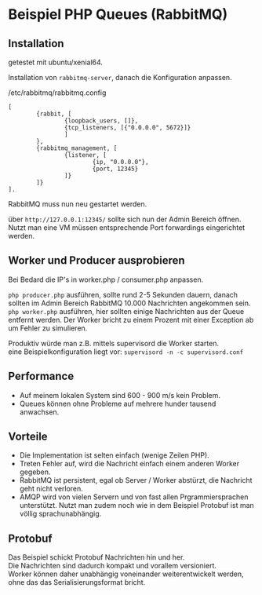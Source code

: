 # Beispiel PHP Queues (RabbitMQ)

## Installation

getestet mit ubuntu/xenial64.

Installation von `rabbitmq-server`, danach die Konfiguration anpassen.  

/etc/rabbitmq/rabbitmq.config

```
[
        {rabbit, [
                {loopback_users, []},
                {tcp_listeners, [{"0.0.0.0", 5672}]}
                ]
        },
        {rabbitmq_management, [
                {listener, [
                        {ip, "0.0.0.0"},
                        {port, 12345}
                ]}
        ]}
].
```

RabbitMQ muss nun neu gestartet werden.

über `http://127.0.0.1:12345/` sollte sich nun der Admin Bereich öffnen.  
Nutzt man eine VM müssen entsprechende Port forwardings eingerichtet werden.  

## Worker und Producer ausprobieren

Bei Bedard die IP's in worker.php / consumer.php anpassen.

`php producer.php` ausführen, sollte rund 2-5 Sekunden dauern, danach sollten im Admin Bereich RabbitMQ 10.000 Nachrichten angekommen sein.  
`php worker.php` ausführen, hier sollten einige Nachrichten aus der Queue entfernt werden. Der Worker bricht zu einem Prozent mit einer Exception ab um Fehler zu simulieren.

Produktiv würde man z.B. mittels supervisord die Worker starten.  
eine Beispielkonfiguration liegt vor: `supervisord -n -c supervisord.conf`

## Performance
- Auf meinem lokalen System sind 600 - 900 m/s kein Problem.
- Queues können ohne Probleme auf mehrere hunder tausend anwachsen.

## Vorteile
- Die Implementation ist selten einfach (wenige Zeilen PHP).
- Treten Fehler auf, wird die Nachricht einfach einem anderen Worker gegeben.
- RabbitMQ ist persistent, egal ob Server / Worker abstürzt, die Nachricht geht nicht verloren.
- AMQP wird von vielen Servern und von fast allen Prgrammiersprachen unterstützt. Nutzt man zudem noch wie in dem Beispiel Protobuf ist man völlig sprachunabhängig.

## Protobuf
Das Beispiel schickt Protobuf Nachrichten hin und her.  
Die Nachrichten sind dadurch kompakt und vorallem versioniert.  
Worker können daher unabhängig voneinander weiterentwickelt werden, ohne das das Serialisierungsformat bricht.  
